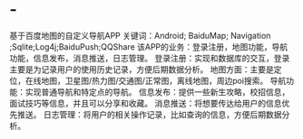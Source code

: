 # -
基于百度地图的自定义导航APP
关键词：Android; BaiduMap; Navigation ;Sqlite;Log4j;BaiduPush;QQShare
该APP的业务：登录注册，地图功能，导航功能，信息发布，消息推送，日志管理。
登录注册：实现和数据库的交互，登录主要是为记录用户的使用历史记录，方便后期数据分析。
地图方面：主要是定位，在线地图，卫星图/热力图/交通图/正常图，离线地图，周边poi搜索。
导航功能：实现普通导航和特定点的导航。
信息发布：提供一些新生攻略，校招信息，面试技巧等信息，并且可以分享和收藏。
消息推送：将想要传达给用户的信息优先推送。
日志管理：将用户的相关操作记录，比如查询的信息，方便后期数据分析。
